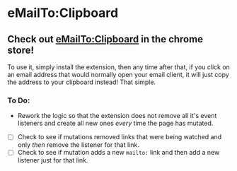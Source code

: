 # eMailTo:Clipboard

## Check out [eMailTo:Clipboard](https://chrome.google.com/webstore/detail/mailto-overide/dpckhpnekcojocijmcdpondmicbkbgpo) in the chrome store!

To use it, simply install the extension, then any time after that, if you click on an email address that would normally open your email client, it will just copy the address to your clipboard instead! That simple.

### To Do:

- Rework the logic so that the extension does not remove all it's event listeners and create all new ones _every_ time the page has mutated.
 - [ ] Check to see if mutations removed links that were being watched and only _then_ remove the listener for that link. 
 - [ ] Check to see if mutation adds a new `mailto:` link and then add a new listener just for that link. 